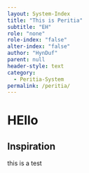 ```yaml
---
layout: System-Index
title: "This is Peritia"
subtitle: "EH"
role: "none"
role-index: "false"
alter-index: "false"
author: "HynDuf"
parent: null
header-style: text
category: 
  - Peritia-System
permalink: /peritia/
---
```


# HEllo

## Inspiration 
this is a test